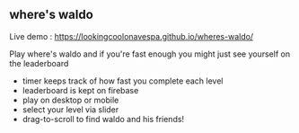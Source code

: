 where's waldo  
---
Live demo : https://lookingcoolonavespa.github.io/wheres-waldo/

Play where's waldo and if you're fast enough you might just see yourself on the leaderboard

- timer keeps track of how fast you complete each level
- leaderboard is kept on firebase
- play on desktop or mobile
- select your level via slider
- drag-to-scroll to find waldo and his friends!
